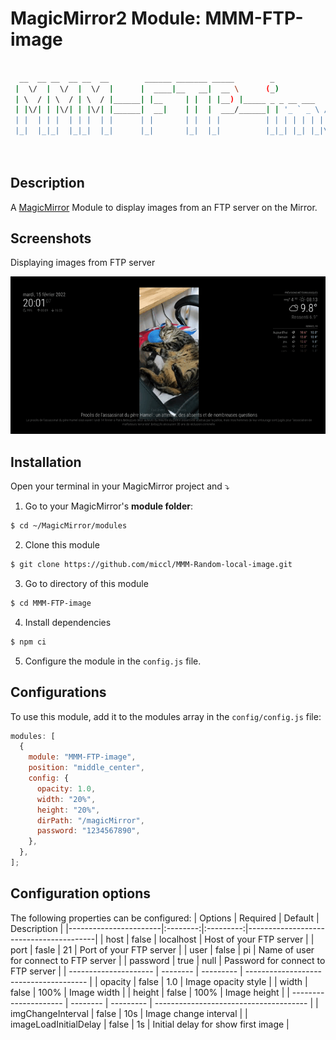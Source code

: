 # MagicMirror2 Module: MMM-FTP-image

```sh

  __  __ __  __ __  __        ______ _______ _____        _
 |  \/  |  \/  |  \/  |      |  ____|__   __|  __ \      (_)
 | \  / | \  / | \  / |______| |__     | |  | |__) |_____ _ _ __ ___   __ _  __ _  ___
 | |\/| | |\/| | |\/| |______|  __|    | |  |  ___/______| | '_ ` _ \ / _` |/ _` |/ _ \
 | |  | | |  | | |  | |      | |       | |  | |          | | | | | | | (_| | (_| |  __/
 |_|  |_|_|  |_|_|  |_|      |_|       |_|  |_|          |_|_| |_| |_|\__,_|\__, |\___|
                                                                             __/ |
                                                                            |___/
```

## Description

A [MagicMirror](https://magicmirror.builders/) Module to display images from an FTP server on the Mirror.

## Screenshots

Displaying images from FTP server

![Module example](examples/example.gif)

## Installation

Open your terminal in your MagicMirror project and ⤵️

1. Go to your MagicMirror's **module folder**:

```sh
$ cd ~/MagicMirror/modules
```

2. Clone this module

```sh
$ git clone https://github.com/miccl/MMM-Random-local-image.git
```

3. Go to directory of this module

```sh
$ cd MMM-FTP-image
```

4. Install dependencies

```sh
$ npm ci
```

5. Configure the module in the `config.js` file.

## Configurations

To use this module, add it to the modules array in the `config/config.js` file:

```javascript
modules: [
  {
    module: "MMM-FTP-image",
    position: "middle_center",
    config: {
      opacity: 1.0,
      width: "20%",
      height: "20%",
      dirPath: "/magicMirror",
      password: "1234567890",
    },
  },
];
```

## Configuration options

The following properties can be configured:
| Options               | Required |  Default  | Description                            |
|-----------------------|:--------:|:---------:|----------------------------------------|
| host                  |   false  | localhost | Host of your FTP server                |
| port                  |   fasle  |     21    | Port of your FTP server                |
| user                  |   false  |     pi    | Name of user for connect to FTP server |
| password              |   true   |    null   | Password for connect to FTP server     |
| --------------------- | -------- | --------- | -------------------------------------- |
| opacity               |   false  |    1.0    | Image opacity style                    |
| width                 |   false  |    100%   | Image width                            |
| height                |   false  |    100%   | Image height                           |
| --------------------- | -------- | --------- | -------------------------------------- |
| imgChangeInterval     |   false  |    10s    | Image change interval                  |
| imageLoadInitialDelay |   false  |     1s    | Initial delay for show first image     |